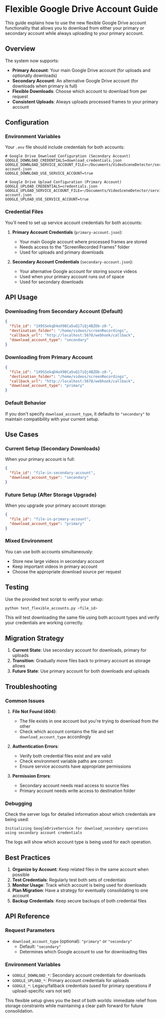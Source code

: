 # Flexible Google Drive Account Guide

This guide explains how to use the new flexible Google Drive account functionality that allows you to download from either your primary or secondary account while always uploading to your primary account.

## Overview

The system now supports:
- **Primary Account**: Your main Google Drive account (for uploads and optionally downloads)
- **Secondary Account**: An alternative Google Drive account (for downloads when primary is full)
- **Flexible Downloads**: Choose which account to download from per request
- **Consistent Uploads**: Always uploads processed frames to your primary account

## Configuration

### Environment Variables

Your `.env` file should include credentials for both accounts:

```env
# Google Drive Download Configuration (Secondary Account)
GOOGLE_DOWNLOAD_CREDENTIALS=download_credentials.json
GOOGLE_DOWNLOAD_SERVICE_ACCOUNT_FILE=~/Documents/VideoSceneDetector/serviceAccountAuth/secondary-account.json
GOOGLE_DOWNLOAD_USE_SERVICE_ACCOUNT=true

# Google Drive Upload Configuration (Primary Account)
GOOGLE_UPLOAD_CREDENTIALS=credentials.json
GOOGLE_UPLOAD_SERVICE_ACCOUNT_FILE=~/Documents/VideoSceneDetector/serviceAccountAuth/primary-account.json
GOOGLE_UPLOAD_USE_SERVICE_ACCOUNT=true
```

### Credential Files

You'll need to set up service account credentials for both accounts:

1. **Primary Account Credentials** (`primary-account.json`):
   - Your main Google account where processed frames are stored
   - Needs access to the "ScreenRecorded Frames" folder
   - Used for uploads and primary downloads

2. **Secondary Account Credentials** (`secondary-account.json`):
   - Your alternative Google account for storing source videos
   - Used when your primary account runs out of space
   - Used for secondary downloads

## API Usage

### Downloading from Secondary Account (Default)

```json
{
  "file_id": "1X9SSekqD4oX98Ca5uQ17iQj4BZOb-z0-",
  "destination_folder": "/home/videos/screenRecordings",
  "callback_url": "http://localhost:5678/webhook/callback",
  "download_account_type": "secondary"
}
```

### Downloading from Primary Account

```json
{
  "file_id": "1X9SSekqD4oX98Ca5uQ17iQj4BZOb-z0-",
  "destination_folder": "/home/videos/screenRecordings", 
  "callback_url": "http://localhost:5678/webhook/callback",
  "download_account_type": "primary"
}
```

### Default Behavior

If you don't specify `download_account_type`, it defaults to `"secondary"` to maintain compatibility with your current setup.

## Use Cases

### Current Setup (Secondary Downloads)
When your primary account is full:
```json
{
  "file_id": "file-in-secondary-account",
  "download_account_type": "secondary"
}
```

### Future Setup (After Storage Upgrade)
When you upgrade your primary account storage:
```json
{
  "file_id": "file-in-primary-account", 
  "download_account_type": "primary"
}
```

### Mixed Environment
You can use both accounts simultaneously:
- Store new large videos in secondary account
- Keep important videos in primary account
- Choose the appropriate download source per request

## Testing

Use the provided test script to verify your setup:

```bash
python test_flexible_accounts.py <file_id>
```

This will test downloading the same file using both account types and verify your credentials are working correctly.

## Migration Strategy

1. **Current State**: Use secondary account for downloads, primary for uploads
2. **Transition**: Gradually move files back to primary account as storage allows
3. **Future State**: Use primary account for both downloads and uploads

## Troubleshooting

### Common Issues

1. **File Not Found (404)**: 
   - The file exists in one account but you're trying to download from the other
   - Check which account contains the file and set `download_account_type` accordingly

2. **Authentication Errors**:
   - Verify both credential files exist and are valid
   - Check environment variable paths are correct
   - Ensure service accounts have appropriate permissions

3. **Permission Errors**:
   - Secondary account needs read access to source files
   - Primary account needs write access to destination folder

### Debugging

Check the server logs for detailed information about which credentials are being used:

```
Initializing GoogleDriveService for download_secondary operations using secondary account credentials
```

The logs will show which account type is being used for each operation.

## Best Practices

1. **Organize by Account**: Keep related files in the same account when possible
2. **Test Credentials**: Regularly test both sets of credentials
3. **Monitor Usage**: Track which account is being used for downloads
4. **Plan Migration**: Have a strategy for eventually consolidating to one account
5. **Backup Credentials**: Keep secure backups of both credential files

## API Reference

### Request Parameters

- `download_account_type` (optional): `"primary"` or `"secondary"`
  - Default: `"secondary"`
  - Determines which Google account to use for downloading files

### Environment Variables

- `GOOGLE_DOWNLOAD_*`: Secondary account credentials for downloads
- `GOOGLE_UPLOAD_*`: Primary account credentials for uploads
- `GOOGLE_*`: Legacy/fallback credentials (used for primary operations if upload-specific vars not set)

This flexible setup gives you the best of both worlds: immediate relief from storage constraints while maintaining a clear path forward for future consolidation. 